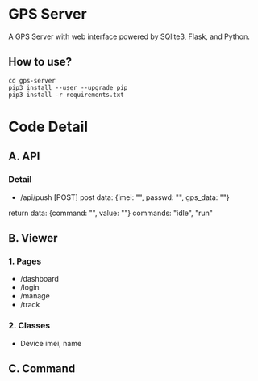 # GPS Server

A GPS Server with web interface powered by SQlite3, Flask, and Python.


## How to use?
```
cd gps-server
pip3 install --user --upgrade pip
pip3 install -r requirements.txt
```


# Code Detail
## A. API
### Detail
- /api/push [POST]
post data:
{imei: "", passwd: "", gps_data: ""}

return data:
{command: "", value: ""}
commands:
"idle", "run"


## B. Viewer

### 1. Pages
- /dashboard
- /login
- /manage
- /track

### 2. Classes
- Device
imei, name

## C. Command
